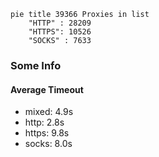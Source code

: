 
```mermaid
pie title 39366 Proxies in list
    "HTTP" : 28209
    "HTTPS": 10526
    "SOCKS" : 7633
```

### Some Info
#### Average Timeout

- mixed: 4.9s
- http: 2.8s
- https: 9.8s
- socks: 8.0s